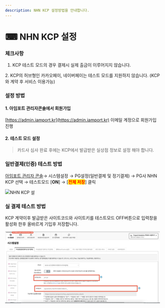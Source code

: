 ```yaml
---
description: NHN KCP 설정방법을 안내합니다.
---
```


# ⌨ NHN KCP 설정

### 체크사항

1. KCP 테스트 모드의 경우 결제시 실제 출금이 이루어지지 않습니다.

2\. KCP의 허브형인 카카오페이, 네이버페이는 테스트 모드를 지원하지 않습니다. (KCP와 계약 후 서비스 이용가능)

### 설정 방법

#### 1. 아임포트 관리자콘솔에서 회원가입

[https://admin.iamport.kr](https://admin.iamport.kr) 이메일 계정으로 회원가입 진행

#### 2. 테스트 모드 설정

> 카드사 심사 완료 후에는 KCP에서 발급받은 실상점 정보로 설정 해야 합니다.

### **일반결제(인증) 테스트 방법**

[아임포트 관리자 콘솔](https://admin.iamport.kr)→ 시스템설정 → PG설정(일반결제 및 정기결제) → PG사 NHN KCP 선택 → 테스트모드 \[**ON**] → \[<mark style="color:red;">**전체 저장**</mark>] 클릭

![NHN KCP 설](https://oopy.lazyrockets.com/api/v2/notion/image?src=https%3A%2F%2Fs3-us-west-2.amazonaws.com%2Fsecure.notion-static.com%2Fafa85fe6-e99f-4b44-9b0c-fd2c0bee0a17%2FUntitled.png\&blockId=b3792ff9-ce01-4991-8008-1b7abbafa47b)

### 실 결제 테스트 방법

KCP 계약이후 발급받은 사이트코드와 사이트키를 테스트모드 OFF버튼으로 입력창을 활성화 한후 올바르게 기입후 저장합니다.

![](<../../../.gitbook/assets/image (9) (1) (1).png>)
